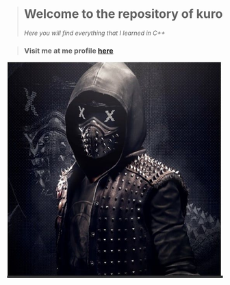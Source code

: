 ># **Welcome to the repository of kuro**
>_Here you will find everything that I learned in C++_

>### Visit me at me profile [here](https://github.com/UP210630)
![wr3nch](https://github.com/UP210630/UP210630_CPP/blob/main/Imagenes/wrench.jpg)
